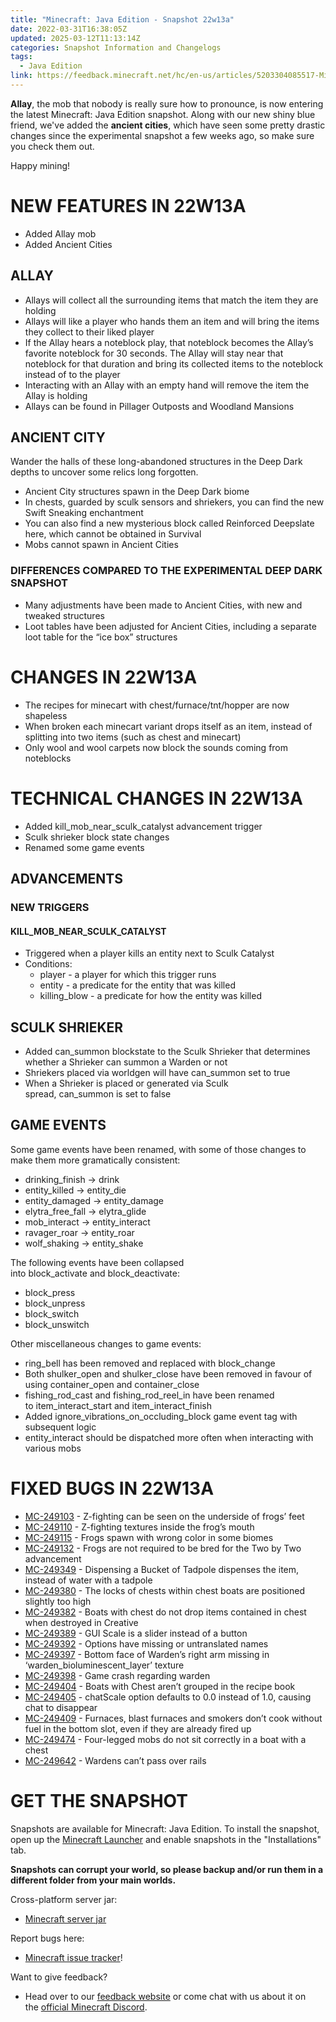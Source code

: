 ```yaml
---
title: "Minecraft: Java Edition - Snapshot 22w13a"
date: 2022-03-31T16:38:05Z
updated: 2025-03-12T11:13:14Z
categories: Snapshot Information and Changelogs
tags:
  - Java Edition
link: https://feedback.minecraft.net/hc/en-us/articles/5203304085517-Minecraft-Java-Edition-Snapshot-22w13a
---
```


**Allay**, the mob that nobody is really sure how to pronounce, is now entering the latest Minecraft: Java Edition snapshot. Along with our new shiny blue friend, we've added the **ancient cities**, which have seen some pretty drastic changes since the experimental snapshot a few weeks ago, so make sure you check them out. 

Happy mining!

# NEW FEATURES IN 22W13A

- Added Allay mob
- Added Ancient Cities

## ALLAY

- Allays will collect all the surrounding items that match the item they are holding
- Allays will like a player who hands them an item and will bring the items they collect to their liked player
- If the Allay hears a noteblock play, that noteblock becomes the Allay’s favorite noteblock for 30 seconds. The Allay will stay near that noteblock for that duration and bring its collected items to the noteblock instead of to the player
- Interacting with an Allay with an empty hand will remove the item the Allay is holding
- Allays can be found in Pillager Outposts and Woodland Mansions

## ANCIENT CITY

Wander the halls of these long-abandoned structures in the Deep Dark depths to uncover some relics long forgotten.

- Ancient City structures spawn in the Deep Dark biome
- In chests, guarded by sculk sensors and shriekers, you can find the new Swift Sneaking enchantment
- You can also find a new mysterious block called Reinforced Deepslate here, which cannot be obtained in Survival
- Mobs cannot spawn in Ancient Cities

### DIFFERENCES COMPARED TO THE EXPERIMENTAL DEEP DARK SNAPSHOT

- Many adjustments have been made to Ancient Cities, with new and tweaked structures
- Loot tables have been adjusted for Ancient Cities, including a separate loot table for the “ice box” structures

# CHANGES IN 22W13A

- The recipes for minecart with chest/furnace/tnt/hopper are now shapeless
- When broken each minecart variant drops itself as an item, instead of splitting into two items (such as chest and minecart)
- Only wool and wool carpets now block the sounds coming from noteblocks

# TECHNICAL CHANGES IN 22W13A

- Added kill_mob_near_sculk_catalyst advancement trigger
- Sculk shrieker block state changes
- Renamed some game events

## ADVANCEMENTS

### NEW TRIGGERS

#### KILL_MOB_NEAR_SCULK_CATALYST

- Triggered when a player kills an entity next to Sculk Catalyst
- Conditions:
  - player - a player for which this trigger runs
  - entity - a predicate for the entity that was killed
  - killing_blow - a predicate for how the entity was killed

## SCULK SHRIEKER

- Added can_summon blockstate to the Sculk Shrieker that determines whether a Shrieker can summon a Warden or not
- Shriekers placed via worldgen will have can_summon set to true
- When a Shrieker is placed or generated via Sculk spread, can_summon is set to false

## GAME EVENTS

Some game events have been renamed, with some of those changes to make them more gramatically consistent:

- drinking_finish -\> drink
- entity_killed -\> entity_die
- entity_damaged -\> entity_damage
- elytra_free_fall -\> elytra_glide
- mob_interact -\> entity_interact
- ravager_roar -\> entity_roar
- wolf_shaking -\> entity_shake

The following events have been collapsed into block_activate and block_deactivate:

- block_press
- block_unpress
- block_switch
- block_unswitch

Other miscellaneous changes to game events:

- ring_bell has been removed and replaced with block_change
- Both shulker_open and shulker_close have been removed in favour of using container_open and container_close
- fishing_rod_cast and fishing_rod_reel_in have been renamed to item_interact_start and item_interact_finish
- Added ignore_vibrations_on_occluding_block game event tag with subsequent logic
- entity_interact should be dispatched more often when interacting with various mobs

# FIXED BUGS IN 22W13A

- [MC-249103](https://bugs.mojang.com/browse/MC-249103) - Z-fighting can be seen on the underside of frogs’ feet
- [MC-249110](https://bugs.mojang.com/browse/MC-249110) - Z-fighting textures inside the frog’s mouth
- [MC-249115](https://bugs.mojang.com/browse/MC-249115) - Frogs spawn with wrong color in some biomes
- [MC-249132](https://bugs.mojang.com/browse/MC-249132) - Frogs are not required to be bred for the Two by Two advancement
- [MC-249349](https://bugs.mojang.com/browse/MC-249349) - Dispensing a Bucket of Tadpole dispenses the item, instead of water with a tadpole
- [MC-249380](https://bugs.mojang.com/browse/MC-249380) - The locks of chests within chest boats are positioned slightly too high
- [MC-249382](https://bugs.mojang.com/browse/MC-249382) - Boats with chest do not drop items contained in chest when destroyed in Creative
- [MC-249389](https://bugs.mojang.com/browse/MC-249389) - GUI Scale is a slider instead of a button
- [MC-249392](https://bugs.mojang.com/browse/MC-249392) - Options have missing or untranslated names
- [MC-249397](https://bugs.mojang.com/browse/MC-249397) - Bottom face of Warden’s right arm missing in ‘warden_bioluminescent_layer’ texture
- [MC-249398](https://bugs.mojang.com/browse/MC-249398) - Game crash regarding warden
- [MC-249404](https://bugs.mojang.com/browse/MC-249404) - Boats with Chest aren’t grouped in the recipe book
- [MC-249405](https://bugs.mojang.com/browse/MC-249405) - chatScale option defaults to 0.0 instead of 1.0, causing chat to disappear
- [MC-249409](https://bugs.mojang.com/browse/MC-249409) - Furnaces, blast furnaces and smokers don’t cook without fuel in the bottom slot, even if they are already fired up
- [MC-249474](https://bugs.mojang.com/browse/MC-249474) - Four-legged mobs do not sit correctly in a boat with a chest
- [MC-249642](https://bugs.mojang.com/browse/MC-249642) - Wardens can’t pass over rails

# GET THE SNAPSHOT

Snapshots are available for Minecraft: Java Edition. To install the snapshot, open up the [Minecraft Launcher](https://www.minecraft.net/download.html) and enable snapshots in the "Installations" tab.

**Snapshots can corrupt your world, so please backup and/or run them in a different folder from your main worlds.**

Cross-platform server jar:

- [Minecraft server jar](https://launcher.mojang.com/v1/objects/7c8afca77bb9a73d31cdc70f2f68b4119d581455/server.jar)

Report bugs here:

- [Minecraft issue tracker](https://bugs.mojang.com/browse/MC)!

Want to give feedback?

- Head over to our [feedback website](https://aka.ms/JavaSnapshotFeedback?ref=minecraftnet) or come chat with us about it on the [official Minecraft Discord](https://discordapp.com/invite/minecraft).
